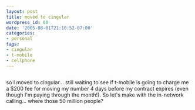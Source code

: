 ```yaml
---
layout: post
title: moved to cingular
wordpress_id: 60
date: '2005-08-01T21:10:52-07:00'
categories:
- personal
tags:
- cingular
- t-mobile
- cellphone
---
```

<a href="http://www.flickr.com/photos/wnorris/30459576/" title="photo sharing" class="flickr-blog-image"><img src="http://photos22.flickr.com/30459576_0f41269412_t.jpg" alt="" /></a>

so I moved to cingular... still waiting to see if t-mobile is going to charge me a $200 fee for moving my number 4 days before my contract expires (even though I'm paying through the month!).  So let's make with the in-network calling... where those 50 million people?
